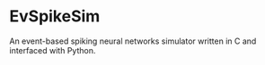# EvSpikeSim
An event-based spiking neural networks simulator written in C and interfaced with Python. 
